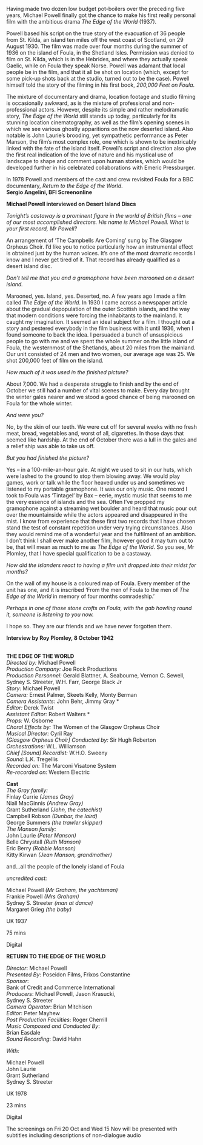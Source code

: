 
Having made two dozen low budget pot-boilers over the preceding five years, Michael Powell finally got the chance to make his first really personal film with the ambitious drama _The Edge of the World_ (1937).

Powell based his script on the true story of the evacuation of 36 people from St. Kilda, an island ten miles off the west coast of Scotland, on 29 August 1930. The film was made over four months during the summer of 1936 on the island of Foula, in the Shetland Isles. Permission was denied to film on St. Kilda, which is in the Hebrides, and where they actually speak Gaelic, while on Foula they speak Norse. Powell was adamant that local people be in the film, and that it all be shot on location (which, except for some pick-up shots back at the studio, turned out to be the case). Powell himself told the story of the filming in his first book, _200,000 Feet on Foula_.

The mixture of documentary and drama, location footage and studio filming is occasionally awkward, as is the mixture of professional and non-professional actors. However, despite its simple and rather melodramatic story, _The Edge of the World_ still stands up today, particularly for its stunning location cinematography, as well as the film’s opening scenes in which we see various ghostly apparitions on the now deserted island. Also notable is John Laurie’s brooding, yet sympathetic performance as Peter Manson, the film’s most complex role, one which is shown to be inextricably linked with the fate of the island itself. Powell’s script and direction also give the first real indication of the love of nature and his mystical use of landscape to shape and comment upon human stories, which would be developed further in his celebrated collaborations with Emeric Pressburger.

In 1978 Powell and members of the cast and crew revisited Foula for a BBC documentary, _Return to the Edge of the World_.  
**Sergio Angelini, BFI Screenonline**
<br>

**Michael Powell interviewed on Desert Island Discs**

_Tonight’s castaway is a prominent figure in the world of British films – one of our most accomplished directors. His name is Michael Powell. What is your first record, Mr Powell?_

An arrangement of ‘The Campbells Are Coming’ sung by The Glasgow Orpheus Choir. I’d like you to notice particularly how an instrumental effect is obtained just by the human voices. It’s one of the most dramatic records I know and I never get tired of it. That record has already qualified as a desert island disc.

_Don’t tell me that you and a gramophone have been marooned on a desert island._

Marooned, yes. Island, yes. Deserted, no. A few years ago I made a film called _The Edge of the World_. In 1930 I came across a newspaper article about the gradual depopulation of the outer Scottish islands, and the way that modern conditions were forcing the inhabitants to the mainland. It caught my imagination. It seemed an ideal subject for a film. I thought out a story and pestered everybody in the film business with it until 1936, when I found someone to back the idea. I persuaded a bunch of unsuspicious people to go with me and we spent the whole summer on the little island of Foula, the westernmost of the Shetlands, about 20 miles from the mainland. Our unit consisted of 24 men and two women, our average age was 25. We shot 200,000 feet of film on the island.

_How much of it was used in the finished picture?_

About 7,000. We had a desperate struggle to finish and by the end of October we still had a number of vital scenes to make. Every day brought the winter gales nearer and we stood a good chance of being marooned on Foula for the whole winter.

_And were you?_

No, by the skin of our teeth. We were cut off for several weeks with no fresh meat, bread, vegetables and, worst of all, cigarettes. In those days that seemed like hardship. At the end of October there was a lull in the gales and a relief ship was able to take us off.

_But you had finished the picture?_

Yes – in a 100-mile-an-hour gale. At night we used to sit in our huts, which were lashed to the ground to stop them blowing away. We would play games, work or talk while the floor heaved under us and sometimes we listened to my portable gramophone. It was our only music. One record I took to Foula was ‘Tintagel’ by Bax – eerie, mystic music that seems to me the very essence of islands and the sea. Often I’ve propped my gramophone against a streaming wet boulder and heard that music pour out over the mountainside while the actors appeared and disappeared in the mist. I know from experience that these first two records that I have chosen stand the test of constant repetition under very trying circumstances. Also they would remind me of a wonderful year and the fulfilment of an ambition. I don’t think I shall ever make another film, however good it may turn out to be, that will mean as much to me as _The Edge of the World_. So you see, Mr Plomley, that I have special qualification to be a castaway.

_How did the islanders react to having a film unit dropped into their midst for months?_

On the wall of my house is a coloured map of Foula. Every member of the unit has one, and it is inscribed ‘From the men of Foula to the men of _The Edge of the World_ in memory of four months comradeship.’

_Perhaps in one of those stone crofts on Foula, with the gab howling round it, someone is listening to you now._

I hope so. They are our friends and we have never forgotten them.

**Interview by Roy Plomley, 8 October 1942**
<br><br>

**THE EDGE OF THE WORLD**  
_Directed by:_ Michael Powell  
_Production Company:_ Joe Rock Productions  
_Production Personnel:_ Gerald Blattner, A. Seabourne, Vernon C. Sewell, Sydney S. Streeter, W.H. Farr, George Black Jr  
_Story:_ Michael Powell  
_Camera:_ Ernest Palmer, Skeets Kelly,  Monty Berman  
_Camera Assistants:_ John Behr, Jimmy Gray *  
_Editor:_ Derek Twist  
_Assistant Editor:_ Robert Walters *  
_Props:_ W. Osborne  
_Choral Effects by:_  The Women of the Glasgow Orpheus Choir  
_Musical Director:_ Cyril Ray  
_[Glasgow Orpheus Choir] Conducted by:_ Sir Hugh Roberton  
_Orchestrations:_ W.L. Williamson  
_Chief [Sound] Recordist:_ W.H.O. Sweeny  
_Sound:_ L.K. Tregellis  
_Recorded on:_ The Marconi Visatone System  
_Re-recorded on:_ Western Electric  

**Cast**  
_The Gray family:_  
Finlay Currie _(James Gray)_  
Niall MacGinnis _(Andrew Gray)_  
Grant Sutherland _(John, the catechist)_  
Campbell Robson _(Dunbar, the laird)_  
George Summers _(the trawler skipper)_  
_The Manson family:_  
John Laurie _(Peter Manson)_  
Belle Chrystall _(Ruth Manson)_  
Eric Berry _(Robbie Manson)_  
Kitty Kirwan _(Jean Manson, grandmother)_

and…all the people of the lonely island of Foula

_uncredited cast:_

Michael Powell _(Mr Graham, the yachtsman)_  
Frankie Powell _(Mrs Graham)_  
Sydney S. Streeter _(man at dance)_  
Margaret Grieg _(the baby)_

UK 1937

75 mins

Digital

**RETURN TO THE EDGE OF THE WORLD**

_Director_: Michael Powell  
_Presented By_: Poseidon Films, Frixos Constantine  
_Sponsor_:  
Bank of Credit and Commerce International  
_Producers_: Michael Powell, Jason Krasucki,  
Sydney S. Streeter  
_Camera Operator_: Brian Mitchison  
_Editor_: Peter Mayhew  
_Post Production Facilities_: Roger Cherrill  
_Music Composed and Conducted By_:  
Brian Easdale  
_Sound Recording_: David Hahn

_With:_

Michael Powell  
John Laurie  
Grant Sutherland  
Sydney S. Streeter

UK 1978

23 mins

Digital

The screenings on Fri 20 Oct and Wed 15 Nov will be presented with subtitles including descriptions of non-dialogue audio
<!--stackedit_data:
eyJoaXN0b3J5IjpbLTE5NjA5NjQ5NTRdfQ==
-->